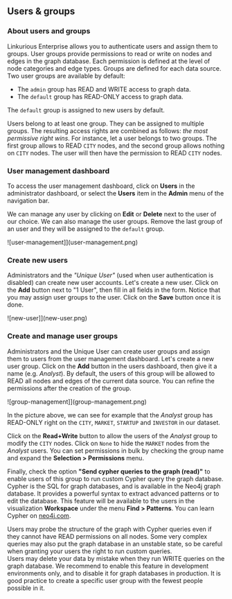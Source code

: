## Users & groups

### About users and groups

Linkurious Enterprise allows you to authenticate users and assign them to groups. User groups provide permissions to read or write on nodes and edges in the graph database. Each permission is defined at the level of node categories and edge types. Groups are defined for each data source. Two user groups are available by default:

*  The `admin` group has READ and WRITE access to graph data.
*  The `default` group has READ-ONLY access to graph data.

The `default` group is assigned to new users by default.

Users belong to at least one group. They can be assigned to multiple groups. The resulting access rights are combined as follows: *the most permissive right wins*. For instance, let a user belongs to two groups. The first group allows to READ `CITY` nodes, and the second group allows nothing on `CITY` nodes. The user will then have the permission to READ `CITY` nodes.

### User management dashboard

To access the user management dashboard, click on **Users** in the administrator dashboard, or select the **Users** item in the **Admin** menu of the navigation bar. 

We can manage any user by clicking on **Edit** or **Delete** next to the user of our choice. We can also manage the user groups. Remove the last group of an user and they will be assigned to the `default` group.

![user-management]](user-management.png)

### Create new users

Administrators and the *"Unique User"* (used when user authentication is disabled) can create new user accounts. Let's create a new user. Click on the **Add** button next to "1 User", then fill in all fields in the form. Notice that you may assign user groups to the user. Click on the **Save** button once it is done.

![new-user]](new-user.png)

### Create and manage user groups

Administrators and the Unique User can create user groups and assign them to users from the user management dashboard. Let's create a new user group. Click on the **Add** button in the users dashboard, then give it a name (e.g. *Analyst*). By default, the users of this group will be allowed to READ all nodes and edges of the current data source. You can refine the permissions after the creation of the group.

![group-management]](group-management.png)

In the picture above, we can see for example that the *Analyst* group has READ-ONLY right on the `CITY`, `MARKET`, `STARTUP` and `INVESTOR` in our dataset.

Click on  the **Read+Write** button to allow the users of the *Analyst* group to modify the `CITY` nodes. Click on `None` to hide the `MARKET` nodes from the *Analyst* users. You can set permissions in bulk by checking the group name and expand the **Selection > Permissions** menu.

Finally, check the option **"Send cypher queries to the graph (read)"** to enable users of this group to run custom Cypher query the graph database. Cypher is the SQL for graph databases, and is available in the Neo4j graph database. It provides a powerful syntax to extract advanced patterns or to edit the database. This feature will be available to the users in the visualization **Workspace** under the menu **Find > Patterns**. You can learn Cypher on [neo4j.com](http://neo4j.com/developer/cypher-query-language/).

<div class="alert alert-warning">
  Users may probe the structure of the graph with Cypher queries even if they cannot have READ permissions on all nodes. Some very complex queries may also put the graph database in an unstable state, so be careful when granting your users the right to run custom queries.
</div>

<div class="alert alert-danger">
  Users may delete your data by mistake when they run WRITE queries on the graph database. We recommend to enable this feature in development environments only, and to disable it for graph databases in production. It is good practice to create a specific user group with the fewest people possible in it.
</div>
